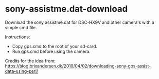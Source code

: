 # sony-assistme.dat-download
Download the sony assistme.dat for DSC-HX9V and other camera's with a simple cmd file.

Instructions:
- Copy gps.cmd to the root of your sd-card.
- Run gps.cmd before using the camera.

Credits for the idea from:
https://blog.brixandersen.dk/2010/04/02/downloading-sony-gps-assist-data-using-perl/
